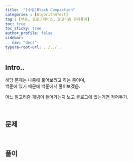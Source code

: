 ```yaml
---
title:  "[수업]Block Compaction"
categories : [AlgorithmTest]
tag : [백준, 프로그래머스, 알고리즘 문제풀이]
toc: true
toc_sticky: true
author_profile: false
sidebar:
   nav: "docs"
typora-root-url: ../../..
---
```




## Intro..

해당 문제는 나중에 풀어보려고 하는 중이며,   
백준에 있기 때문에 백준에서 풀어보겠음.

어느 알고리즘 개념이 들어가는지 보고 블로그에 있는거면 적어두기.

<br>

## 문제





<br>

## 풀이

